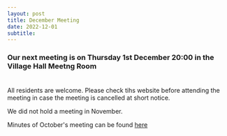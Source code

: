 ```yaml
---
layout: post
title: December Meeting 
date: 2022-12-01
subtitle: 
---
```


### Our next meeting is on Thursday 1st December 20:00 in the Village Hall Meetng Room <br><br>

All residents are welcome.  Please check tihs website before attending the meeting in case the meeting is cancelled at short notice.

We did not hold a meeting in November.

Minutes of October's meeting can be found [here](https://www.dropbox.com/s/n05oj5u0jz2g616/BVS%20Committee%20-%202022%20-%2004%20August.pdf?dl=0)


